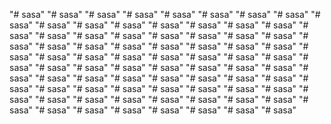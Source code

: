 "# sasa" 
"# sasa" 
"# sasa" 
"# sasa" 
"# sasa" 
"# sasa" 
"# sasa" 
"# sasa" 
"# sasa" 
"# sasa" 
"# sasa" 
"# sasa" 
"# sasa" 
"# sasa" 
"# sasa" 
"# sasa" 
"# sasa" 
"# sasa" 
"# sasa" 
"# sasa" 
"# sasa" 
"# sasa" 
"# sasa" 
"# sasa" 
"# sasa" 
"# sasa" 
"# sasa" 
"# sasa" 
"# sasa" 
"# sasa" 
"# sasa" 
"# sasa" 
"# sasa" 
"# sasa" 
"# sasa" 
"# sasa" 
"# sasa" 
"# sasa" 
"# sasa" 
"# sasa" 
"# sasa" 
"# sasa" 
"# sasa" 
"# sasa" 
"# sasa" 
"# sasa" 
"# sasa" 
"# sasa" 
"# sasa" 
"# sasa" 
"# sasa" 
"# sasa" 
"# sasa" 
"# sasa" 
"# sasa" 
"# sasa" 
"# sasa" 
"# sasa" 
"# sasa" 
"# sasa" 
"# sasa" 
"# sasa" 
"# sasa" 
"# sasa" 
"# sasa" 
"# sasa" 
"# sasa" 
"# sasa" 
"# sasa" 
"# sasa" 
"# sasa" 
"# sasa" 
"# sasa" 
"# sasa" 
"# sasa" 
"# sasa" 
"# sasa" 
"# sasa" 
"# sasa" 
"# sasa" 
